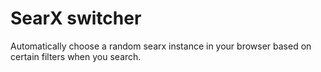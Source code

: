 # SearX switcher

Automatically choose a random searx instance in your browser based on certain filters when you
search.
